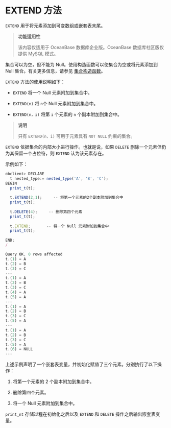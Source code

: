 EXTEND 方法 
==============================

`EXTEND` 用于将元素添加到可变数组或嵌套表末尾。

>**功能适用性**
>
>该内容仅适用于 OceanBase 数据库企业版。OceanBase 数据库社区版仅提供 MySQL 模式。

集合可以为空，但不能为 Null。使用构造函数可以使集合为空或将元素添加到 Null 集合。有关更多信息，请参见 [集合构造函数](../6.collection-constructor-oracle.md)。

`EXTEND` 方法的使用说明如下：

* `EXTEND` 将一个 Null 元素附加到集合中。

* `EXTEND(n)` 将 `n`个 Null 元素附加到集合中。

  

* `EXTEND(n，i)` 将第 `i` 个元素的 `n` 个副本附加到集合中。

  



>**说明**
>
>只有 `EXTEND(n，i)` 可用于元素具有 `NOT NULL` 约束的集合。

`EXTEND` 依据集合的内部大小进行操作。也就是说，如果 `DELETE` 删除一个元素但仍为其保留一个占位符，则 `EXTEND` 认为该元素存在。

示例如下：

```javascript
obclient> DECLARE
  t nested_type:= nested_type('A', 'B', 'C');
BEGIN 
  print_t(t);
 
  t.EXTEND(2,1);     -- 将第一个元素的2个副本附加到集合中
  print_t(t);
  
  t.DELETE(4);     -- 删除第四个元素
  print_t(t);
 
  t.EXTEND;       -- 将一个 Null 元素附加到集合中
  print_t(t);
 
END;
/

Query OK, 0 rows affected 
t.(1) = A
t.(2) = B
t.(3) = C
---
t.(1) = A
t.(2) = B
t.(3) = C
t.(4) = A
t.(5) = A
---
t.(1) = A
t.(2) = B
t.(3) = C
t.(5) = A
---
t.(1) = A
t.(2) = B
t.(3) = C
t.(5) = A
t.(6) = NULL
---
```



上述示例声明了一个嵌套表变量，并初始化赋值了三个元素。分别执行了以下操作：

1. 将第一个元素的 2 个副本附加到集合中。

   

2. 删除第四个元素。

   

3. 将一个 Null 元素附加到集合中。

   




`print_nt` 存储过程在初始化之后以及 `EXTEND` 和 `DELETE` 操作之后输出嵌套表变量。
